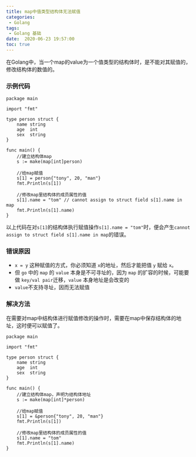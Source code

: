 ```yaml
---
title: map中值类型结构体无法赋值
categories:
 - Golang
tags:
 - Golang 基础
date:  2020-06-23 19:57:00
toc: true
---
```


在Golang中，当一个map的value为一个值类型的结构体时，是不能对其赋值的，修改结构体的数值的。
<!-- more -->

### 示例代码

```golang
package main

import "fmt"

type person struct {
	name string
	age  int
	sex  string
}

func main() {
	//建立结构体map
	s := make(map[int]person)

	//给map赋值
	s[1] = person{"tony", 20, "man"}
	fmt.Println(s[1])

	//修改map里结构体的成员属性的值
	s[1].name = "tom" // cannot assign to struct field s[1].name in map
	fmt.Println(s[1].name)
}
```

以上代码在对`s[1]`的结构体执行赋值操作`s[1].name = "tom"`时，便会产生`cannot assign to struct field s[1].name in map`的错误。

### 错误原因

*   `x = y` 这种赋值的方式，你必须知道 `x`的地址，然后才能把值 `y` 赋给 `x`。
*   但 `go` 中的 `map` 的 `value` 本身是不可寻址的，因为 `map` 的扩容的时候，可能要做 `key/val pair`迁移，`value` 本身地址是会改变的
*   `value`不支持寻址，因而无法赋值

### 解决方法

在需要对map中结构体进行赋值修改的操作时，需要在map中保存结构体的地址，这时便可以赋值了。
```
package main

import "fmt"

type person struct {
	name string
	age  int
	sex  string
}

func main() {
	//建立结构体map，声明为结构体地址
	s := make(map[int]*person)

	//给map赋值
	s[1] = &person{"tony", 20, "man"}
	fmt.Println(s[1])

	//修改map里结构体的成员属性的值
	s[1].name = "tom"
	fmt.Println(s[1].name)
}

```